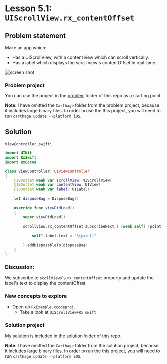 # Lesson 5.1: `UIScrollView.rx_contentOffset`

## Problem statement

Make an app which:

* Has a UIScrollView, with a content view which can scroll vertically.
* Has a label which displays the scroll view's contentOffset in real-time.

![screen shot](https://raw.githubusercontent.com/pepaslabs/LearningRxSwift/master/lesson5.1_uiscrollview_rxcontentOffset/.media/Screen%20Shot%202015-11-28%20at%209.11.56%20PM.png)

### Problem project

You can use the project in the [problem](problem) folder of this repo as a starting point.

**Note**: I have omitted the `Carthage` folder from the problem project, because it includes large binary files.  In order to use the this project, you will need to run `carthage update --platform iOS`.

## Solution

`ViewController.swift`:

```swift
import UIKit
import RxSwift
import RxCocoa

class ViewController: UIViewController
{
    @IBOutlet weak var scrollView: UIScrollView!
    @IBOutlet weak var contentView: UIView!
    @IBOutlet weak var label: UILabel!
    
    let disposeBag = DisposeBag()
    
    override func viewDidLoad()
    {
        super.viewDidLoad()
        
        scrollView.rx_contentOffset.subscribeNext { [weak self] (point) -> Void in
            
            self?.label.text = "\(point)"
            
        }.addDisposableTo(disposeBag)
    }
}
```

### Discussion:

We subscribe to `scollViews`'s `rx_contentOffset` property and update the label's text to display the contentOffset.

### New concepts to explore

* Open up `RxExample.xcodeproj`.
  * Take a look at `UIScrollView+Rx.swift`

### Solution project

My solution is included in the [solution](solution) folder of this repo.

**Note**: I have omitted the `Carthage` folder from the solution project, because it includes large binary files.  In order to run the this project, you will need to run `carthage update --platform iOS`.

